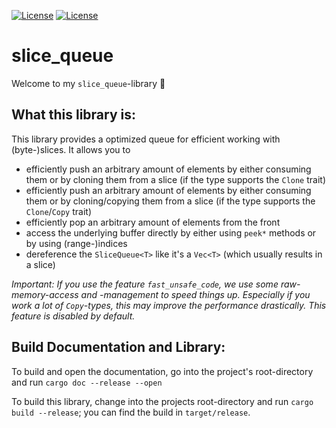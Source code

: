 [![License](https://img.shields.io/badge/License-BSD--2--Clause-blue.svg)](https://opensource.org/licenses/BSD-2-Clause)
[![License](https://img.shields.io/badge/License-MIT-blue.svg)](https://opensource.org/licenses/MIT)

slice_queue
===========
Welcome to my `slice_queue`-library 🎊


What this library is:
---------------------
This library provides a optimized queue for efficient working with (byte-)slices. It allows you to
 - efficiently push an arbitrary amount of elements by either consuming them or by cloning them from a slice (if the
   type supports the `Clone` trait)
 - efficiently push an arbitrary amount of elements by either consuming them or by cloning/copying them from a slice (if
   the type supports the `Clone`/`Copy` trait)
 - efficiently pop an arbitrary amount of elements from the front
 - access the underlying buffer directly by either using `peek*` methods or by using (range-)indices
 - dereference the `SliceQueue<T>` like it's a `Vec<T>` (which usually results in a slice)

_Important: If you use the feature `fast_unsafe_code`, we use some raw-memory-access and -management to speed things up.
Especially if you work a lot of `Copy`-types, this may improve the performance drastically. This feature is disabled by
default._


Build Documentation and Library:
--------------------------------
To build and open the documentation, go into the project's root-directory and run `cargo doc --release --open`

To build this library, change into the projects root-directory and run `cargo build --release`; you can find the build
in `target/release`.